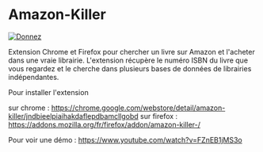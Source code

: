 # Amazon-Killer

[![Donnez](https://liberapay.com/assets/widgets/donate.svg)](https://liberapay.com/elliotlepers/donate)

Extension Chrome et Firefox pour chercher un livre sur Amazon et l'acheter dans une vraie librairie.
L'extension récupère le numéro ISBN du livre que vous regardez et le cherche dans plusieurs bases de données de librairies indépendantes.

Pour installer l'extension 

sur chrome : https://chrome.google.com/webstore/detail/amazon-killer/jndbieelpiaihakdaflepdbamcllgobd
sur firefox : https://addons.mozilla.org/fr/firefox/addon/amazon-killer-/

Pour voir une démo : https://www.youtube.com/watch?v=FZnEB1jMS3o
